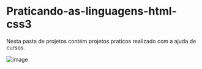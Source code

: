 # Praticando-as-linguagens-html-css3
 Nesta pasta de projetos contém projetos praticos realizado com a ajuda de cursos. 


![image](https://user-images.githubusercontent.com/108032085/210277578-2262bd4e-8341-49cf-b71c-b961617fa7d3.png)
